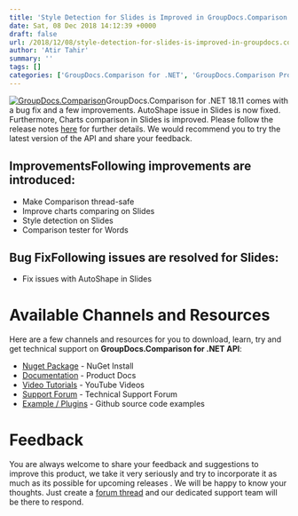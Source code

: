 ```yaml
---
title: 'Style Detection for Slides is Improved in GroupDocs.Comparison for .NET 18.11'
date: Sat, 08 Dec 2018 14:12:39 +0000
draft: false
url: /2018/12/08/style-detection-for-slides-is-improved-in-groupdocs.comparison-for-.net-18.11/
author: 'Atir Tahir'
summary: ''
tags: []
categories: ['GroupDocs.Comparison for .NET', 'GroupDocs.Comparison Product Family']
---
```


[![GroupDocs.Comparison](https://blog.groupdocs.com/wp-content/uploads/sites/4/2016/11/groupdocs-comparison-net.png)](https://www.groupdocs.com/products/comparison/net)GroupDocs.Comparison for .NET 18.11 comes with a bug fix and a few improvements. AutoShape issue in Slides is now fixed. Furthermore, Charts comparison in Slides is improved. Please follow the release notes [here](https://docs.groupdocs.com/display/comparisonnet/GroupDocs.Comparison+for+.NET+18.11+Release+Notes) for further details. We would recommend you to try the latest version of the API and share your feedback.

## ImprovementsFollowing improvements are introduced:

*   Make Comparison thread-safe
*   Improve charts comparing on Slides
*   Style detection on Slides
*   Comparison tester for Words

## Bug FixFollowing issues are resolved for Slides:

*   Fix issues with AutoShape in Slides

# Available Channels and Resources

Here are a few channels and resources for you to download, learn, try and get technical support on **GroupDocs.Comparison for .NET API**:

*   [Nuget Package](https://www.nuget.org/packages/GroupDocs.Comparison/ "GroupDocs.Comparison for .NET NuGet") - NuGet Install
*   [Documentation](https://docs.groupdocs.com/display/comparisonnet/Home "Product Documentation") - Product Docs
*   [Video Tutorials](https://www.youtube.com/playlist?list=PL25CTxMCj5vOrXYlrJ-bgzi_b3GVS4juO "GroupDocs.Comparison for .NET Videos") - YouTube Videos
*   [Support Forum](https://forum.groupdocs.com/c/comparison "GroupDocs.Comparison for .NET Forum") - Technical Support Forum
*   [Example / Plugins](https://github.com/groupdocs-comparison/GroupDocs.Comparison-for-.NET "GroupDocs.Comparison for .NET Github") - Github source code examples

# Feedback

You are always welcome to share your feedback and suggestions to improve this product, we take it very seriously and try to incorporate it as much as its possible for upcoming releases . We will be happy to know your thoughts. Just create a [forum thread](https://forum.groupdocs.com/c/comparison) and our dedicated support team will be there to respond.




